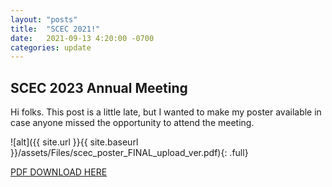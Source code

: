 ```yaml
---
layout: "posts"
title:  "SCEC 2021!"
date:   2021-09-13 4:20:00 -0700
categories: update
---
```

## SCEC 2023 Annual Meeting
Hi folks. This post is a little late, but I wanted to make my poster available in case anyone missed the opportunity to attend the meeting.


![alt]({{ site.url }}{{ site.baseurl }}/assets/Files/scec_poster_FINAL_upload_ver.pdf){: .full}  

[PDF DOWNLOAD HERE](../../../assets/Files/scec_2023_poster_FINAL_upload_ver.pdf)

